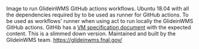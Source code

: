 Image to run GlideinWMS GitHub actions workflows.
Ubuntu 18.04 with all the dependencies required by to be used as runner for GitHub actions.
To be used as workflows' runner when using act to run locally the GlideinWMS GitHub actions.
GitHib has a [VM specification document](https://github.com/actions/virtual-environments/blob/main/images/linux/Ubuntu1804-README.md) 
with the expected content. This is a slimmed down version. 
Maintained and built by the GlideinWMS team.
https://glideinwms.fnal.gov/
